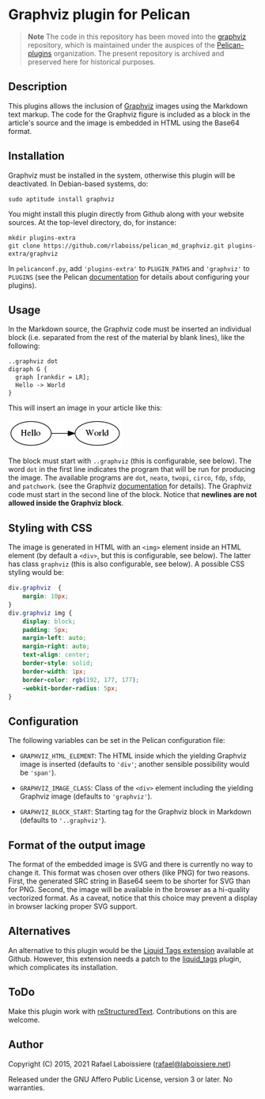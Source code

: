 # Graphviz plugin for Pelican

> **Note**
> The code in this repository has been moved into the [graphviz][] repository, which is maintained under the auspices of the [Pelican-plugins]() organization. The present repository is archived and preserved here for historical purposes.

[graphviz]: https://github.com/pelican-plugins/graphviz
[Pelican-plugins]:https://github.com/pelican-plugins


## Description

This plugins allows the inclusion of [Graphviz](http://www.graphviz.org/)
images using the Markdown text markup.  The code for the Graphviz figure is
included as a block in the article's source and the image is embedded in
HTML using the Base64 format.


## Installation

Graphviz must be installed in the system, otherwise this plugin will be
deactivated.  In Debian-based systems, do:

    sudo aptitude install graphviz

You might install this plugin directly from Github along with your website
sources.  At the top-level directory, do, for instance:

    mkdir plugins-extra 
    git clone https://github.com/rlaboiss/pelican_md_graphviz.git plugins-extra/graphviz

In `pelicanconf.py`, add `'plugins-extra'` to `PLUGIN_PATHS` and
`'graphviz'` to `PLUGINS` (see the Pelican
[documentation](http://docs.getpelican.com/en/3.5.0/plugins.html#how-to-use-plugins)
for details about configuring your plugins).


## Usage

In the Markdown source, the Graphviz code must be inserted an individual
block (i.e. separated from the rest of the material by blank lines), like
the following:

```markdwon
..graphviz dot
digraph G {
  graph [rankdir = LR];
  Hello -> World
}
```

This will insert an image in your article like this:

![figure](hello-world.png)

The block must start with `..graphviz` (this is configurable, see below).
The word `dot` in the first line indicates the program that will be run for
producing the image.  The available programs are `dot`, `neato`, `twopi`,
`circo`, `fdp`, `sfdp`, and `patchwork`.  (see the Graphviz
[documentation](http://www.graphviz.org/Documentation.php) for details).
The Graphviz code must start in the second line of the block.  Notice that
__newlines are not allowed inside the Graphviz block__.


## Styling with CSS

The image is generated in HTML with an `<img>` element inside an HTML
element (by default a `<div>`, but this is configurable, see below).
The latter has class `graphviz` (this is also configurable, see
below).  A possible CSS styling would be:

```css
div.graphviz  {
    margin: 10px;
}
div.graphviz img {
    display: block;
    padding: 5px;
    margin-left: auto;
    margin-right: auto;
    text-align: center;
    border-style: solid;
    border-width: 1px;
    border-color: rgb(192, 177, 177);
    -webkit-border-radius: 5px;
}
``` 


## Configuration

The following variables can be set in the Pelican configuration file:

- `GRAPHVIZ_HTML_ELEMENT`: The HTML inside which the yielding Graphviz
  image is inserted (defaults to `'div'`; another sensible possibility
  would be `'span'`).

- `GRAPHVIZ_IMAGE_CLASS`: Class of the `<div>` element including the
  yielding Graphviz image (defaults to `'graphviz'`).

- `GRAPHVIZ_BLOCK_START`: Starting tag for the Graphviz block in
  Markdown (defaults to `'..graphviz'`).


## Format of the output image

The format of the embedded image is SVG and there is currently no way to
change it.  This format was chosen over others (like PNG) for two reasons.
First, the generated SRC string in Base64 seem to be shorter for SVG than
for PNG.  Second, the image will be available in the browser as a
hi-quality vectorized format.  As a caveat, notice that this choice may
prevent a display in browser lacking proper SVG support.


## Alternatives

An alternative to this plugin would be the
[Liquid Tags extension](http://blog.dornea.nu/2014/11/13/using-graphviz-with-pelican-and-liquid-tags/)
available at Github.  However, this extension needs a patch to the
[liquid_tags](https://github.com/dorneanu/pelican-plugins/tree/master/liquid_tags)
plugin, which complicates its installation.


## ToDo

Make this plugin work with
[reStructuredText](https://docutils.sourceforge.io/rst.html).
Contributions on this are welcome.


## Author

Copyright (C) 2015, 2021  Rafael Laboissiere (<rafael@laboissiere.net>)

Released under the GNU Affero Public License, version 3 or later.  No
warranties.
